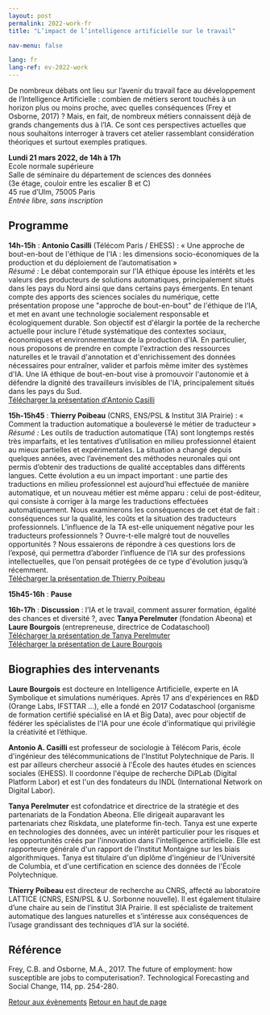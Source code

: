```yaml
---
layout: post
permalink: 2022-work-fr
title: "L’impact de l’intelligence artificielle sur le travail"

nav-menu: false

lang: fr
lang-ref: ev-2022-work
---
```

De nombreux débats ont lieu sur l’avenir du travail face au développement de l’Intelligence Artificielle : combien de métiers seront touchés à un horizon plus ou moins proche, avec quelles conséquences (Frey et Osborne, 2017) ? Mais, en fait, de nombreux métiers connaissent déjà de grands changements dus à l’IA. Ce sont ces perspectives actuelles que nous souhaitons interroger à travers cet atelier rassemblant considération théoriques et surtout exemples pratiques.

**Lundi 21 mars 2022, de 14h à 17h**<br />
Ecole normale supérieure<br/>
Salle de séminaire du département de sciences des données<br />
(3e étage, couloir entre les escalier B et C)<br />
45 rue d’Ulm, 75005 Paris<br />
<i>Entrée libre, sans inscription</i><br/>




## Programme


**14h-15h** :  **Antonio Casilli**  (Télécom Paris / EHESS) : « Une approche de bout-en-bout de l'éthique de l'IA : les dimensions socio-économiques de la production et du déploiement de l’automatisation »<br />
*Résumé :* Le débat contemporain sur l'IA éthique épouse les intérêts et les valeurs des producteurs de solutions automatiques, principalement situés dans les pays du Nord ainsi que dans certains pays émergents. En tenant compte des apports des sciences sociales du numérique, cette présentation propose une "approche de bout-en-bout" de l'éthique de l'IA, et met en avant une technologie socialement responsable et écologiquement durable. Son objectif est d'élargir la portée de la recherche actuelle pour inclure l'étude systématique des contextes sociaux, économiques et environnementaux de la production d'IA. En particulier, nous proposons de prendre en compte l'extraction des ressources naturelles et le travail d'annotation et d'enrichissement des données nécessaires pour entraîner, valider et parfois même imiter des systèmes d'IA. Une IA éthique de bout-en-bout vise à promouvoir l'autonomie et à défendre la dignité des travailleurs invisibles de l'IA, principalement situés dans les pays du Sud.<br/>
[Télécharger la présentation d'Antonio Casilli](2022-ai-work-Casilli.pdf)


**15h-15h45** :  **Thierry Poibeau** (CNRS, ENS/PSL & Institut 3IA Prairie) : « Comment la traduction automatique a bouleversé le métier de traducteur » <br />
*Résumé :* Les outils de traduction automatique (TA) sont longtemps restés très imparfaits, et les tentatives d’utilisation en milieu professionnel étaient au mieux partielles et expérimentales. La situation a changé depuis quelques années, avec l’avènement des méthodes neuronales qui ont permis d’obtenir des traductions de qualité acceptables dans différents langues. Cette évolution a eu un impact important : une partie des traductions en milieu professionnel est aujourd’hui effectuée de manière automatique, et un nouveau métier est même apparu : celui de post-éditeur, qui consiste à corriger à la marge les traductions effectuées automatiquement. Nous examinerons les conséquences de cet état de fait : conséquences sur la qualité, les coûts et la situation des traducteurs professionnels. L’influence de la TA est-elle uniquement négative pour les traducteurs professionnels ? Ouvre-t-elle malgré tout de nouvelles opportunités ? Nous essaierons de répondre à ces questions lors de l’exposé, qui permettra d’aborder l’influence de l’IA sur des professions intellectuelles, que l’on pensait protégées de ce type d'évolution jusqu’à récemment.<br />
[Télécharger la présentation de Thierry Poibeau](2022-ai-work-Poibeau.pdf)

**15h45-16h** :  **Pause**

**16h-17h** : **Discussion** : l’IA et le travail, comment assurer formation, égalité des chances et diversité ?, avec **Tanya Perelmuter** (fondation Abeona) et **Laure Bourgois** (entrepreneuse, directrice de Codataschool)<br />
[Télécharger la présentation de Tanya Perelmuter](2022-ai-work-Perelmuter.pdf)<br />
[Télécharger la présentation de Laure Bourgois](2022-ai-work-Bourgois.pdf)


## Biographies des intervenants

**Laure Bourgois** est docteure en Intelligence Artificielle, experte en IA Symbolique et simulations numériques. Après 17 ans d'expériences en R&D (Orange Labs, IFSTTAR …), elle a fondé en 2017 Codataschool (organisme de formation certifié spécialisé en IA et Big Data), avec pour objectif de fédérer les spécialistes de l'IA pour une école d'informatique qui privilégie la créativité et l’éthique.

**Antonio A. Casilli** est professeur de sociologie à Télécom Paris, école d'ingénieur des télécommunications de l'Institut Polytechnique de Paris. Il est par ailleurs chercheur associé à l'École des hautes études en sciences sociales (EHESS). Il coordonne l'équipe de recherche DiPLab (Digital Platform Labor) et est l'un des fondateurs du INDL (International Network on Digital Labor).

**Tanya Perelmuter** est cofondatrice et directrice de la stratégie et des partenariats de la Fondation Abeona.  Elle dirigeait auparavant les partenariats chez Riskdata, une plateforme fin-tech. Tanya est une experte en technologies des données, avec un intérêt particulier pour les risques et les opportunités créés par l'innovation dans l'intelligence artificielle. Elle est rapporteure générale d'un rapport de l'Institut Montaigne sur les biais algorithmiques. Tanya est titulaire d'un diplôme d'ingénieur de l'Université de Columbia, et d'une certification en science des données de l'École Polytechnique.

**Thierry Poibeau** est directeur de recherche au CNRS, affecté au laboratoire LATTICE (CNRS, ESN/PSL & U. Sorbonne nouvelle). Il est également titulaire d’une chaire au sein de l’institut 3IA Prairie. Il est spécialiste de traitement automatique des langues naturelles et s’intéresse aux conséquences de l’usage grandissant des techniques d’IA sur la société.



## Référence

Frey, C.B. and Osborne, M.A., 2017. The future of employment: how susceptible are jobs to computerisation?. Technological Forecasting and Social Change, 114, pp. 254-280.



<a href="evenements.html" class="button special icon fa-arrow-left">Retour aux évènements</a>
<a href="#" class="button special icon fa-arrow-up">Retour en haut de page</a>
